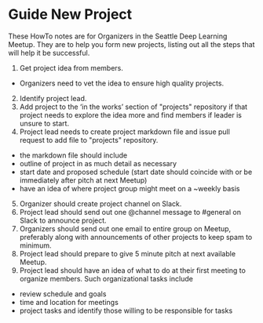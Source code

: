 # Guide New Project

These HowTo notes are for Organizers in the Seattle Deep Learning Meetup. They 
are to help you form new projects, listing out all the steps that will help it be successful.  

1. Get project idea from members.
  * Organizers need to vet the idea to ensure high quality projects.
2. Identify project lead.
3. Add project to the ‘in the works’ section of "projects" repository if that project needs to explore the idea more and find members if leader is unsure to start.
4. Project lead needs to create project markdown file and issue pull request to add file to "projects" repository. 
  * the markdown file should include
  * outline of project in as much detail as necessary
  * start date and proposed schedule (start date should coincide with or be immediately after pitch at next Meetup)
  * have an idea of where project group might meet on a ~weekly basis
5. Organizer should create project channel on Slack.
5. Project lead should send out one @channel message to #general on Slack to announce project.
6. Organizers should send out one email to entire group on Meetup, preferably along with announcements of other projects to keep spam to minimum.
7. Project lead should prepare to give 5 minute pitch at next available Meetup.
8. Project lead should have an idea of what to do at their first meeting to organize members. Such organizational tasks include
  * review schedule and goals
  * time and location for meetings
  * project tasks and identify those willing to be responsible for tasks
